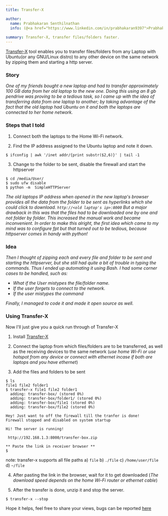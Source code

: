 ```yaml
---
title: Transfer-X

author:
  name: Prabhakaran Senthilnathan
  info: (@<a href="https://www.linkedin.com/in/prabhakaran9397">Prabhakaran Senthilnathan</a>)
  
summary: Transfer-X, transfer files/folders faster.
---
```


[Transfer-X](https://github.com/lost-plus-found/transfer-x) tool enables you to transfer files/folders from any Laptop with Ubuntu(or any GNU/Linux distro) to any other device on the same network by zipping them and starting a http server.

### Story

*One of my friends bought a new laptop and had to transfer approximately 100 GB data from her old laptop to the new one. Doing this using an 8 gb pendrive was proving to be a tedious task, so I came up with the idea of transferring data from one laptop to another; by taking advantage of the fact that the old laptop had Ubuntu on it and both the laptops are connected to her home network.*

### Steps that I told
1) Connect both the laptops to the Home Wi-Fi network.

2) Find the IP address assigned to the Ubuntu laptop and note it down.

```
$ ifconfig | awk '/inet addr/{print substr($2,6)}' | tail -1
```
3) Change to the folder to be sent, disable the firewall and start the httpserver

```
$ cd /media/User/
$ sudo ufw disable
$ python -m  SimpleHTTPServer
```

*The old laptops IP address when opened in the new laptop's browser provides all the data from the folder to be sent as hyperlinks which she could click to download. `http://<old laptop's ip>:8000`
But a major drawback in this was that the files had to be downloaded one by one and not folder by folder.
This increased the manual work and became inconvenient. In order to make this alright, the first idea which came to my mind was to configure fpt but that turned out to be tedious, because httpserver comes in handy with python!*

### Idea

*Then I thought of zipping each and every file and folder to be sent and starting the httpserver, but she still had quite a bit of trouble in typing the commands. Thus I ended up automating it using Bash. I had some corner cases to be handled, such as:*

* *What if the User mistypes the file/folder name.*
* *If the user forgets to connect to the network.*
* *If the user mistypes the command*

*Finally, I managed to code it and made it open source as well.*

### Using Transfer-X

Now I'll just give you a quick run through of Transfer-X

1) Install [Transfer-X](https://github.com/lost-plus-found/transfer-x)

2) Connect the laptop from which files/folders are to be transferred, as well as the receiving devices to the same network (*use home Wi-Fi or use hotspot from any device or connect with ethernet incase if both are laptops and you have ethernet*)

3) Add the files and folders to be sent

```
$ ls
file1 file2 folder1
$ transfer-x file1 file2 folder1
  adding: transfer-box/ (stored 0%)
  adding: transfer-box/folder1/ (stored 0%)
  adding: transfer-box/file1 (stored 0%)
  adding: transfer-box/file2 (stored 0%)

Hey! Just want to off the firewall till the tranfer is done!
Firewall stopped and disabled on system startup

Hi! The server is running!

 http://192.168.1.3:8000/transfer-box.zip 

** Paste the link in receiver browser **
$ 
```

note: transfer-x supports all file paths
a) `file`
b) `./file`
c) `/home/user/file` 
d) `~/file`


4) After pasting the link in the browser, wait for it to get downloaded (*The download speed depends on the home Wi-Fi router or ethernet cable*)

5) After the transfer is done, unzip it and stop the server. 

```
$ transfer-x --stop
```
Hope it helps, feel free to share your views, bugs can be reported [here](https://github.com/lost-plus-found/transfer-x/issues)